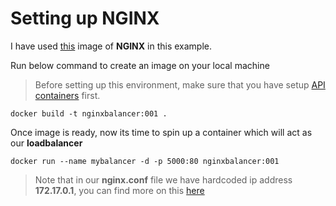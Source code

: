 # Setting up **NGINX**
I have used [this](https://hub.docker.com/_/nginx) image of **NGINX** in this example.

Run below command to create an image on your local machine

> Before setting up this environment, make sure that you have setup [API containers](../web-api/ReamMe.md) first.

```docker
docker build -t nginxbalancer:001 .
```
Once image is ready, now its time to spin up a container which will act as our **loadbalancer**

```docker 
docker run --name mybalancer -d -p 5000:80 nginxbalancer:001
```
> Note that in our **nginx.conf** file we have hardcoded ip address **172.17.0.1**, you can find more on this [here](https://auth0.com/blog/load-balancing-nodejs-applications-with-nginx-and-docker/)